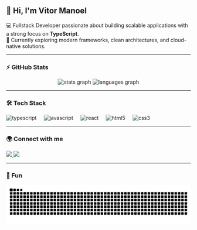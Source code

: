 <h2 align="left">👋 Hi, I'm Vitor Manoel</h2>

💻 Fullstack Developer passionate about building scalable applications with a strong focus on **TypeScript**.  
🚀 Currently exploring modern frameworks, clean architectures, and cloud-native solutions.  

---

### ⚡ GitHub Stats
<div align="center">
  <img src="https://github-readme-stats.vercel.app/api?username=VitorPorf&show_icons=true&include_all_commits=true&count_private=true&theme=dracula&hide_border=false" height="150" alt="stats graph" />
  <img src="https://github-readme-stats.vercel.app/api/top-langs?username=VitorPorf&layout=compact&langs_count=6&theme=dracula&hide_border=false" height="150" alt="languages graph" />
</div>

---

### 🛠️ Tech Stack  
<div align="left">
  <img src="https://cdn.jsdelivr.net/gh/devicons/devicon/icons/typescript/typescript-original.svg" height="35" alt="typescript" />
  <img width="12"/>
  <img src="https://cdn.jsdelivr.net/gh/devicons/devicon/icons/javascript/javascript-original.svg" height="35" alt="javascript" />
  <img width="12"/>
  <img src="https://cdn.jsdelivr.net/gh/devicons/devicon/icons/react/react-original.svg" height="35" alt="react" />
  <img width="12"/>
  <img src="https://cdn.jsdelivr.net/gh/devicons/devicon/icons/html5/html5-original.svg" height="35" alt="html5" />
  <img width="12"/>
  <img src="https://cdn.jsdelivr.net/gh/devicons/devicon/icons/css3/css3-original.svg" height="35" alt="css3" />
  <img width="12"/>
  <img width="12"/>
</div>

---

### 🌍 Connect with me
<div align="left">
  <a href="https://www.instagram.com/seu_instagram" target="_blank">
    <img src="https://img.shields.io/badge/Instagram-%23E4405F?style=for-the-badge&logo=instagram&logoColor=white" height="35" />
  </a>
  <a href="https://www.linkedin.com/in/seu_linkedin" target="_blank">
    <img src="https://img.shields.io/badge/LinkedIn-%230077B5?style=for-the-badge&logo=linkedin&logoColor=white" height="35" />
  </a>
</div>

---

### 🐍 Fun
<img src="https://raw.githubusercontent.com/Vitor-Manoel565/Vitor-Manoel565/output/snake.svg" alt="Snake animation" />

